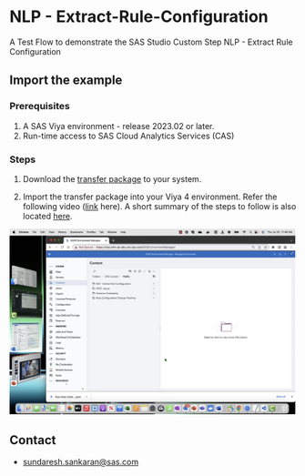 # NLP - Extract-Rule-Configuration
A Test Flow to demonstrate the SAS Studio Custom Step NLP - Extract Rule Configuration

## Import the example

### Prerequisites
1. A SAS Viya environment - release 2023.02 or later.
2. Run-time access to SAS Cloud Analytics Services (CAS)

### Steps

1. Download the [transfer package](/Transfer%20Package%20for%20NLP%20-%20Extract%20Rule%20Configuration.json) to your system.

2. Import the transfer package into your Viya 4 environment.  Refer the following video ([link](https://www.youtube.com/watch?v=DfaT0PcfLsw) here). A short summary of the steps to follow is also located [here](https://go.documentation.sas.com/doc/en/sasadmincdc/default/calcontentmig3x/n0djzpossyj6rrn1vvi1wfvp2qhp.htm?fromDefault=).

  [![Video](https://github.com/SundareshSankaran/runtime-switch-customsteps/blob/main/img/transfer.png?raw=true)](https://www.youtube.com/watch?v=DfaT0PcfLsw)


## Contact
- sundaresh.sankaran@sas.com
